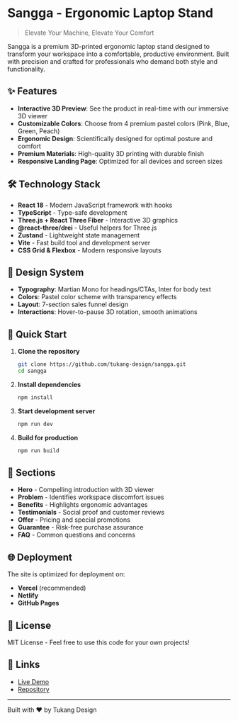 # Sangga - Ergonomic Laptop Stand

> Elevate Your Machine, Elevate Your Comfort

Sangga is a premium 3D-printed ergonomic laptop stand designed to transform your workspace into a comfortable, productive environment. Built with precision and crafted for professionals who demand both style and functionality.

## ✨ Features

- **Interactive 3D Preview**: See the product in real-time with our immersive 3D viewer
- **Customizable Colors**: Choose from 4 premium pastel colors (Pink, Blue, Green, Peach)
- **Ergonomic Design**: Scientifically designed for optimal posture and comfort
- **Premium Materials**: High-quality 3D printing with durable finish
- **Responsive Landing Page**: Optimized for all devices and screen sizes

## 🛠️ Technology Stack

- **React 18** - Modern JavaScript framework with hooks
- **TypeScript** - Type-safe development
- **Three.js + React Three Fiber** - Interactive 3D graphics
- **@react-three/drei** - Useful helpers for Three.js
- **Zustand** - Lightweight state management
- **Vite** - Fast build tool and development server
- **CSS Grid & Flexbox** - Modern responsive layouts

## 🎨 Design System

- **Typography**: Martian Mono for headings/CTAs, Inter for body text
- **Colors**: Pastel color scheme with transparency effects
- **Layout**: 7-section sales funnel design
- **Interactions**: Hover-to-pause 3D rotation, smooth animations

## 🚀 Quick Start

1. **Clone the repository**
   ```bash
   git clone https://github.com/tukang-design/sangga.git
   cd sangga
   ```

2. **Install dependencies**
   ```bash
   npm install
   ```

3. **Start development server**
   ```bash
   npm run dev
   ```

4. **Build for production**
   ```bash
   npm run build
   ```

## 📱 Sections

- **Hero** - Compelling introduction with 3D viewer
- **Problem** - Identifies workspace discomfort issues
- **Benefits** - Highlights ergonomic advantages
- **Testimonials** - Social proof and customer reviews
- **Offer** - Pricing and special promotions
- **Guarantee** - Risk-free purchase assurance
- **FAQ** - Common questions and concerns

## 🌐 Deployment

The site is optimized for deployment on:
- **Vercel** (recommended)
- **Netlify**
- **GitHub Pages**

## 📄 License

MIT License - Feel free to use this code for your own projects!

## 🔗 Links

- [Live Demo](https://github.com/tukang-design/sangga)
- [Repository](https://github.com/tukang-design/sangga)

---

Built with ❤️ by Tukang Design
